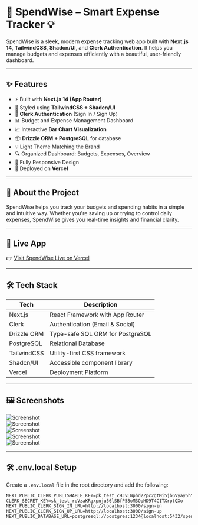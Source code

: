 # 💸 SpendWise – Smart Expense Tracker 💡

SpendWise is a sleek, modern expense tracking web app built with **Next.js 14**, **TailwindCSS**, **Shadcn/UI**, and **Clerk Authentication**. It helps you manage budgets and expenses efficiently with a beautiful, user-friendly dashboard.

---

## ✨ Features

- ⚡ Built with **Next.js 14 (App Router)**
- 🎨 Styled using **TailwindCSS + Shadcn/UI**
- 🔐 **Clerk Authentication** (Sign In / Sign Up)
- 📊 Budget and Expense Management Dashboard
- 📈 Interactive **Bar Chart Visualization**
- 📦 **Drizzle ORM + PostgreSQL** for database
- 💡 Light Theme Matching the Brand
- 🔍 Organized Dashboard: Budgets, Expenses, Overview
- 🧩 Fully Responsive Design
- 🚀 Deployed on **Vercel**

---

## 📌 About the Project

SpendWise helps you track your budgets and spending habits in a simple and intuitive way. Whether you're saving up or trying to control daily expenses, SpendWise gives you real-time insights and financial clarity.

---

## 🔗 Live App

👉 [Visit SpendWise Live on Vercel](https://spend-wise-woad-omega.vercel.app/)

---

## 🛠️ Tech Stack

| Tech         | Description                        |
|--------------|------------------------------------|
| Next.js      | React Framework with App Router    |
| Clerk        | Authentication (Email & Social)    |
| Drizzle ORM  | Type-safe SQL ORM for PostgreSQL   |
| PostgreSQL   | Relational Database                |
| TailwindCSS  | Utility-first CSS framework        |
| Shadcn/UI    | Accessible component library       |
| Vercel       | Deployment Platform                |

---


## 🖼️ Screenshots

![Screenshot](https://github.com/user-attachments/assets/969b8c21-4fb0-4fce-bb11-87183fb93ee6)  
![Screenshot](https://github.com/user-attachments/assets/2c3294ed-3a52-4366-ba95-f7113104bfb3)  
![Screenshot](https://github.com/user-attachments/assets/521722db-154a-464d-a799-01b250701dc1)  
![Screenshot](https://github.com/user-attachments/assets/a5f70d68-c4b1-4d37-a772-bec773fa1826)  
![Screenshot](https://github.com/user-attachments/assets/2731d851-463b-48c5-98fb-478fac9054f3)  

---

## 🛠️ .env.local Setup

Create a `.env.local` file in the root directory and add the following:

```
NEXT_PUBLIC_CLERK_PUBLISHABLE_KEY=pk_test_cHJvLWphd2Zpc2gtMi5jbGVyay5hY2NvdW50cy5kZXYk
CLERK_SECRET_KEY=sk_test_roVzaKRgxpnju56lSBfP58oM3OpHD9T4C1TXrptQXo
NEXT_PUBLIC_CLERK_SIGN_IN_URL=http://localhost:3000/sign-in
NEXT_PUBLIC_CLERK_SIGN_UP_URL=http://localhost:3000/sign-up
NEXT_PUBLIC_DATABASE_URL=postgresql://postgres:1234@localhost:5432/spendwise_db
```


